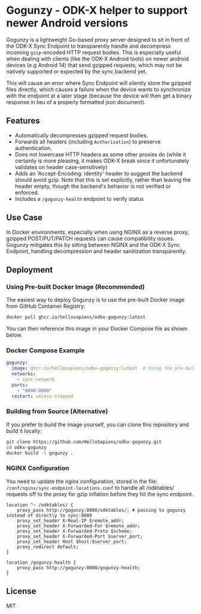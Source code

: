 # Gogunzy - ODK-X helper to support newer Android versions

Gogunzy is a lightweight Go-based proxy server designed to sit in front of the ODK-X Sync Endpoint to transparently handle and decompress incoming `gzip`-encoded HTTP request bodies. This is especially useful when dealing with clients (like the ODK-X Android tools) on newer android devices (e.g Android 14) that send gzipped requests, which may not be natively supported or expected by the sync backend yet.

This will cause an error where Sync Endpoint will silently store the gzipped files directly, which causes a failure when the device wants to synchronize with the endpoint at a later stage (because the device will then get a binary response in lieu of a properly formatted json document).

## Features

- Automatically decompresses gzipped request bodies.
- Forwards all headers (including `Authorization`) to preserve authentication.
- Does not lowercase HTTP headers as some other proxies do (while it certainly is more pleasing, it makes ODK-X break since it unfortunately validates on header case-sensitively)
- Adds an 'Accept-Encoding: identity' header to suggest the backend should avoid gzip. Note that this is set explicitly, rather than leaving the header empty, though the backend's behavior is not verified or enforced.
- Includes a `/gogunzy-health` endpoint to verify status


## Use Case

In Docker environments, especially when using NGINX as a reverse proxy, gzipped POST/PUT/PATCH requests can cause compatibility issues. Gogunzy mitigates this by sitting between NGINX and the ODK-X Sync Endpoint, handling decompression and header sanitization transparently.

## Deployment

### Using Pre-built Docker Image (Recommended)

The easiest way to deploy Gogunzy is to use the pre-built Docker image from GitHub Container Registry:

```bash
docker pull ghcr.io/hellosapiens/odkx-gogunzy:latest
```

You can then reference this image in your Docker Compose file as shown below.

### Docker Compose Example

```yaml
gogunzy:
  image: ghcr.io/hellosapiens/odkx-gogunzy:latest  # Using the pre-built image from GitHub Container Registry
  networks:
    - sync-network
  ports:
    - "8000:8000"
  restart: unless-stopped
```

### Building from Source (Alternative)

If you prefer to build the image yourself, you can clone this repository and build it locally:

```bash
git clone https://github.com/HelloSapiens/odkx-gogunzy.git
cd odkx-gogunzy
docker build -t gogunzy .
```

### NGINX Configuration
You need to update the nginx configuration, stored in the file: `/conf/nginx/sync-endpoint-locations.conf` to handle all /odktables/ requests off to the proxy for gzip inflation before they hit the sync endpoint.

```nginx
location ^~ /odktables/ {
    proxy_pass http://gogunzy:8000/odktables/; # passing to gogunzy instead of directly to sync:8080
    proxy_set_header X-Real-IP $remote_addr;
    proxy_set_header X-Forwarded-For $remote_addr;
    proxy_set_header X-Forwarded-Proto $scheme;
    proxy_set_header X-Forwarded-Port $server_port;
    proxy_set_header Host $host:$server_port;
    proxy_redirect default;
}

location /gogunzy-health {
    proxy_pass http://gogunzy:8000/gogunzy-health;
}
```

## License

MIT
